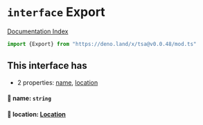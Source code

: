 # `interface` Export

[Documentation Index](../README.md)

```ts
import {Export} from "https://deno.land/x/tsa@v0.0.48/mod.ts"
```

## This interface has

- 2 properties:
[name](#-name-string),
[location](#-location-location)


#### 📄 name: `string`



#### 📄 location: [Location](../interface.Location/README.md)



